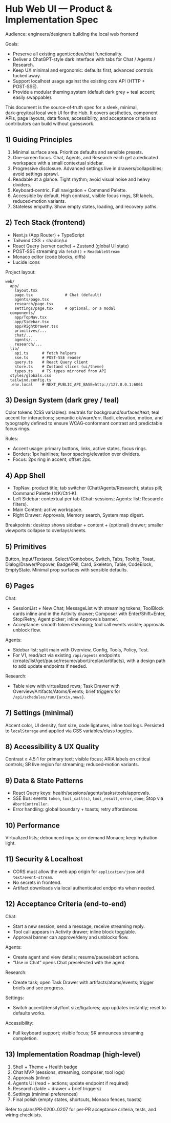 # Hub Web UI — Product & Implementation Spec

Audience: engineers/designers building the local web frontend

Goals:

- Preserve all existing agent/codex/chat functionality.
- Deliver a ChatGPT‑style dark interface with tabs for Chat / Agents / Research.
- Keep UX minimal and ergonomic: defaults first, advanced controls tucked away.
- Support localhost usage against the existing core API (HTTP + POST‑SSE).
- Provide a modular theming system (default dark grey + teal accent; easily swappable).

This document is the source‑of‑truth spec for a sleek, minimal, dark‑grey/teal local web UI for the Hub. It covers aesthetics, component APIs, page layouts, data flows, accessibility, and acceptance criteria so contributors can build without guesswork.

## 1) Guiding Principles

1. Minimal surface area. Prioritize defaults and sensible presets.
2. One‑screen focus. Chat, Agents, and Research each get a dedicated workspace with a small contextual sidebar.
3. Progressive disclosure. Advanced settings live in drawers/collapsibles; avoid settings sprawl.
4. Readable at a glance. Tight rhythm; avoid visual noise and heavy dividers.
5. Keyboard‑centric. Full navigation + Command Palette.
6. Accessible by default. High contrast, visible focus rings, SR labels, reduced‑motion variants.
7. Stateless empathy. Show empty states, loading, and recovery paths.

## 2) Tech Stack (frontend)

- Next.js (App Router) + TypeScript
- Tailwind CSS + shadcn/ui
- React Query (server cache) + Zustand (global UI state)
- POST‑SSE streaming via `fetch()` + `ReadableStream`
- Monaco editor (code blocks, diffs)
- Lucide icons

Project layout:

```
web/
  app/
    layout.tsx
    page.tsx              # Chat (default)
    agents/page.tsx
    research/page.tsx
    settings/page.tsx     # optional; or a modal
  components/
    app/TopNav.tsx
    app/Sidebar.tsx
    app/RightDrawer.tsx
    primitives/...
    chat/...
    agents/...
    research/...
  lib/
    api.ts      # fetch helpers
    sse.ts      # POST-SSE reader
    query.ts    # React Query client
    store.ts    # Zustand slices (ui/theme)
    types.ts    # TS types mirrored from API
  styles/globals.css
  tailwind.config.ts
  .env.local    # NEXT_PUBLIC_API_BASE=http://127.0.0.1:6061
```

## 3) Design System (dark grey / teal)

Color tokens (CSS variables): neutrals for background/surfaces/text; teal accent for interactions; semantic ok/warn/err. Radii, elevation, motion, and typography defined to ensure WCAG‑conformant contrast and predictable focus rings.

Rules:

- Accent usage: primary buttons, links, active states, focus rings.
- Borders: 1px hairlines; favor spacing/elevation over dividers.
- Focus: 2px ring in accent, offset 2px.

## 4) App Shell

- TopNav: product title; tab switcher (Chat/Agents/Research); status pill; Command Palette (⌘K/Ctrl‑K).
- Left Sidebar: contextual per tab (Chat: sessions; Agents: list; Research: filters).
- Main Content: active workspace.
- Right Drawer: Approvals, Memory search, System map digest.

Breakpoints: desktop shows sidebar + content + (optional) drawer; smaller viewports collapse to overlays/sheets.

## 5) Primitives

Button, Input/Textarea, Select/Combobox, Switch, Tabs, Tooltip, Toast, Dialog/Drawer/Popover, Badge/Pill, Card, Skeleton, Table, CodeBlock, EmptyState. Minimal prop surfaces with sensible defaults.

## 6) Pages

Chat:

- SessionList + New Chat; MessageList with streaming tokens; ToolBlock cards inline and in the Activity drawer; Composer with Enter/Shift+Enter, Stop/Retry, Agent picker; inline Approvals banner.
- Acceptance: smooth token streaming; tool call events visible; approvals unblock flow.

Agents:

- Sidebar list; split main with Overview, Config, Tools, Policy, Test.
- For V1, read/act via existing `/api/agents` endpoints (create/list/get/pause/resume/abort/replan/artifacts), with a design path to add update endpoints if needed.

Research:

- Table view with virtualized rows; Task Drawer with Overview/Artifacts/Atoms/Events; brief triggers for `/api/schedules/run/{arxiv,news}`.

## 7) Settings (minimal)

Accent color, UI density, font size, code ligatures, inline tool logs. Persisted to `localStorage` and applied via CSS variables/class toggles.

## 8) Accessibility & UX Quality

Contrast ≥ 4.5:1 for primary text; visible focus; ARIA labels on critical controls; SR live region for streaming; reduced‑motion variants.

## 9) Data & State Patterns

- React Query keys: health/sessions/agents/tasks/tools/approvals.
- SSE Bus: events `token`, `tool_call(s)`, `tool_result`, `error`, `done`; Stop via `AbortController`.
- Error handling: global boundary + toasts; retry affordances.

## 10) Performance

Virtualized lists; debounced inputs; on‑demand Monaco; keep hydration light.

## 11) Security & Localhost

- CORS must allow the web app origin for `application/json` and `text/event-stream`.
- No secrets in frontend.
- Artifact downloads via local authenticated endpoints when needed.

## 12) Acceptance Criteria (end‑to‑end)

Chat:

- Start a new session, send a message, receive streaming reply.
- Tool call appears in Activity drawer; inline block togglable.
- Approval banner can approve/deny and unblocks flow.

Agents:

- Create agent and view details; resume/pause/abort actions.
- “Use in Chat” opens Chat preselected with the agent.

Research:

- Create task; open Task Drawer with artifacts/atoms/events; trigger briefs and see progress.

Settings:

- Switch accent/density/font size/ligatures; app updates instantly; reset to defaults works.

Accessibility:

- Full keyboard support; visible focus; SR announces streaming completion.

## 13) Implementation Roadmap (high‑level)

1. Shell + Theme + Health badge
2. Chat MVP (sessions, streaming, composer, tool logs)
3. Approvals (inline)
4. Agents UI (read + actions; update endpoint if required)
5. Research (table + drawer + brief triggers)
6. Settings (minimal preferences)
7. Final polish (empty states, shortcuts, Monaco fences, toasts)

Refer to plans/PR‑0200..0207 for per‑PR acceptance criteria, tests, and wiring checklists.

